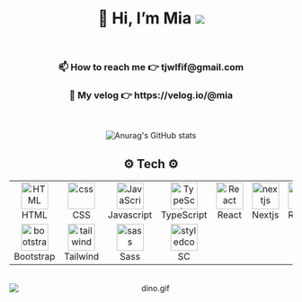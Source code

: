 <div align="center">
  <h1> 👋 Hi, I’m Mia <img src="https://user-images.githubusercontent.com/117281717/205501796-181a79aa-b196-488e-9705-99cb450348e4.png"></h1>
  <br>
  <h3> 📫 How to reach me 👉 tjwlfif@gmail.com </h3>
  <h3> 📒 My velog 👉 https://velog.io/@mia </h3>
  <br>
  
  ![Anurag's GitHub stats](https://github-readme-stats.vercel.app/api?username=mia-seo&show_icons=true)
  <br>
  <div>
    <h2> ⚙️ Tech ⚙️ </h2>
    <div align="center">
<table>
    <tr>
  <td align="center"  width="96">
        <img src="https://skillicons.dev/icons?i=html" width="48" height="48" alt="HTML" />
      <br>HTML
    </td>
    <td align="center" width="96">
        <img src="https://skillicons.dev/icons?i=css" width="48" height="48" alt="css" />
      <br>CSS
    </td>
    <td align="center" width="96">
         <img src="https://skillicons.dev/icons?i=js" width="48" height="48" alt="JavaScript" />
      <br>Javascript
    </td>
         <td align="center"  width="96">
        <img src="https://skillicons.dev/icons?i=ts" width="48" height="48" alt="TypeScript" />
      <br>TypeScript
    </td>
          <td align="center" width="96">
        <img src="https://skillicons.dev/icons?i=react" width="48" height="48" alt="React" />
      <br>React
    </td>
        <td align="center" width="96">
        <img src="https://skillicons.dev/icons?i=nextjs" width="48" height="48" alt="nextjs" />
      <br>Nextjs
    </td>
       <td align="center" width="96">
        <img src="https://skillicons.dev/icons?i=redux" width="48" height="48" alt="redux" />
      <br>Redux
    </td>
    <td align="center" width="96"> 
        <img src="https://user-images.githubusercontent.com/25181517/192108372-f71d70ac-7ae6-4c0d-8395-51d8870c2ef0.png" width="48" height="48" alt="Git" />
      <br>Git
    </td>
    <td align="center" width="96">
        <img src="https://user-images.githubusercontent.com/25181517/192108374-8da61ba1-99ec-41d7-80b8-fb2f7c0a4948.png" width="48" height="48" alt="GitHub" />
      <br>Github
    </td>
  </tr>
    </div>
    <div align="center">
  <tr>
        <td align="center"  width="96">
        <img src="https://skillicons.dev/icons?i=bootstrap" width="48" height="48" alt="bootstrap" />
      <br>Bootstrap
    </td>
    <td align="center" width="96">
        <img src="https://skillicons.dev/icons?i=tailwind" width="48" height="48" alt="tailwind" />
      <br>Tailwind
    </td>
        <td align="center" width="96">
        <img src="https://skillicons.dev/icons?i=sass" width="48" height="48" alt="sass" />
      <br>Sass
    </td>
        <td align="center" width="96">
        <img src="https://skillicons.dev/icons?i=styledcomponents" width="48" height="48" alt="styledcomponents" />
      <br>SC
    </td>
  </tr>
</table>
</div>
    <br>
    
  <img data-target="animated-image.replacedImage" alt="dino.gif" class="AnimatedImagePlayer-animatedImage" src="https://github.com/saadeghi/saadeghi/raw/master/dino.gif" style="display: block; opacity: 1;">
</div>
